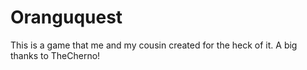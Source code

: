 # Oranguquest
This is a game that me and my cousin created for the heck of it. A big thanks to TheCherno!
